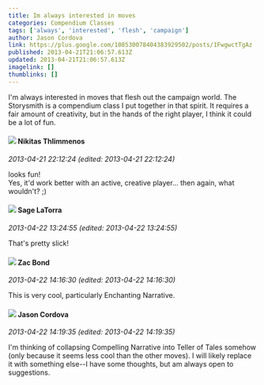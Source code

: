 ```yaml
---
title: Im always interested in moves
categories: Compendium Classes
tags: ['always', 'interested', 'flesh', 'campaign']
author: Jason Cordova
link: https://plus.google.com/108530078404383929502/posts/1FwgwctTgAz
published: 2013-04-21T21:06:57.613Z
updated: 2013-04-21T21:06:57.613Z
imagelink: []
thumblinks: []
---
```


I&#39;m always interested in moves that flesh out the campaign world. The Storysmith is a compendium class I put together in that spirit. It requires a fair amount of creativity, but in the hands of the right player, I think it could be a lot of fun. 
<div id='comment z13jwvcz4zustdlc122ye5wqnsqfwzg3b'>
  <h4><img src='{{site.baseurl}}//images/avatars/103447617849846007337_photo.jpg'> Nikitas Thlimmenos</h4>
      <p><cite>2013-04-21 22:12:24 (edited: 2013-04-21 22:12:24)</cite></p>
        <p>looks fun!<br />Yes, it&#39;d work better with an active, creative player... then again, what wouldn&#39;t? ;)</p>
</div>
        

<div id='comment z13jwvcz4zustdlc122ye5wqnsqfwzg3b'>
  <h4><img src='{{site.baseurl}}//images/avatars/117415966179711277938_photo.jpg'> Sage LaTorra</h4>
      <p><cite>2013-04-22 13:24:55 (edited: 2013-04-22 13:24:55)</cite></p>
        <p>That&#39;s pretty slick! </p>
</div>
        

<div id='comment z13jwvcz4zustdlc122ye5wqnsqfwzg3b'>
  <h4><img src='{{site.baseurl}}//images/avatars/102078128395879355871_photo.jpg'> Zac Bond</h4>
      <p><cite>2013-04-22 14:16:30 (edited: 2013-04-22 14:16:30)</cite></p>
        <p>This is very cool, particularly Enchanting Narrative.</p>
</div>
        

<div id='comment z13jwvcz4zustdlc122ye5wqnsqfwzg3b'>
  <h4><img src='{{site.baseurl}}//images/avatars/108530078404383929502_photo.jpg'> Jason Cordova</h4>
      <p><cite>2013-04-22 14:19:35 (edited: 2013-04-22 14:19:35)</cite></p>
        <p>I&#39;m thinking of collapsing Compelling Narrative into Teller of Tales somehow (only because it seems less cool than the other moves). I will likely replace it with something else--I have some thoughts, but am always open to suggestions. </p>
</div>
        